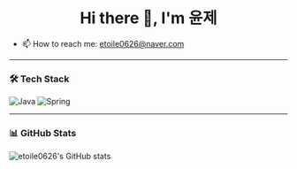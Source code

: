 <h1 align="center">Hi there 👋, I'm 윤제</h1>

- 📫 How to reach me: etoile0626@naver.com  

---

### 🛠 Tech Stack
![Java](https://img.shields.io/badge/Java-007396?style=flat&logo=java&logoColor=white)
![Spring](https://img.shields.io/badge/Spring-6DB33F?style=flat&logo=spring&logoColor=white)

---

### 📊 GitHub Stats
![etoile0626's GitHub stats](https://github-readme-stats.vercel.app/api?username=etoile0626&show_icons=true&theme=gruvbox)
